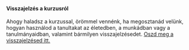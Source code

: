 #### Visszajelzés a kurzusról

Ahogy haladsz a kurzussal, örömmel vennénk, ha megosztanád velünk, hogyan használod a tanultakat az életedben, a munkádban vagy a tanulmányaidban, valamint bármilyen visszajelzésedet. [Oszd meg a visszajelzésed itt.](https://docs.google.com/forms/d/e/1FAIpQLSdEDQvOwm8OylDCpRQCVp4sRyNdNfFrTfnB7_vgd62dXj6C5Q/viewform?usp=sharing&ouid=101043651660275901856)